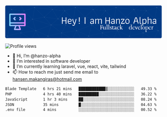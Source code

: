 ![Header](./github-header-image.png)

![Profile views](https://gpvc.arturio.dev/hanzo-alpha)

- 👋 Hi, I’m @hanzo-alpha
- 👀 I’m interested in software developer
- 🌱 I’m currently learning laravel, vue, react, vite, tailwind
- 📫 How to reach me just send me email to hansen.makangiras@hotmail.com 

<!---
hanzo-alpha/hanzo-alpha is a ✨ special ✨ repository because its `README.md` (this file) appears on your GitHub profile.
You can click the Preview link to take a look at your changes.
--->

<!--START_SECTION:waka-->

```txt
Blade Template   6 hrs 21 mins   ████████████▒░░░░░░░░░░░░   49.33 %
PHP              4 hrs 40 mins   █████████░░░░░░░░░░░░░░░░   36.22 %
JavaScript       1 hr 3 mins     ██░░░░░░░░░░░░░░░░░░░░░░░   08.24 %
JSON             35 mins         █░░░░░░░░░░░░░░░░░░░░░░░░   04.63 %
.env file        4 mins          ░░░░░░░░░░░░░░░░░░░░░░░░░   00.52 %
```

<!--END_SECTION:waka-->
